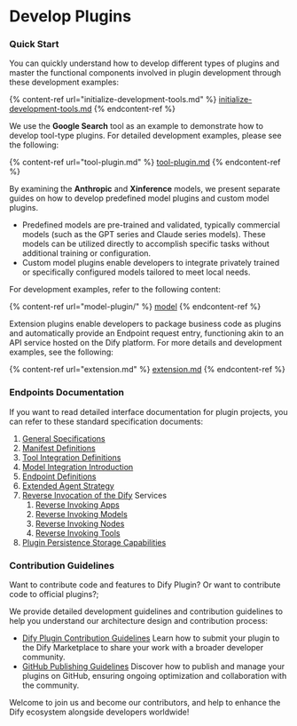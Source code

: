 # Develop Plugins

### **Quick Start**

You can quickly understand how to develop different types of plugins and master the functional components involved in plugin development through these development examples:

{% content-ref url="initialize-development-tools.md" %}
[initialize-development-tools.md](initialize-development-tools.md)
{% endcontent-ref %}

We use the **Google Search** tool as an example to demonstrate how to develop tool-type plugins. For detailed development examples, please see the following:

{% content-ref url="tool-plugin.md" %}
[tool-plugin.md](tool-plugin.md)
{% endcontent-ref %}

By examining the **Anthropic** and **Xinference** models, we present separate guides on how to develop predefined model plugins and custom model plugins.

* Predefined models are pre-trained and validated, typically commercial models (such as the GPT series and Claude series models). These models can be utilized directly to accomplish specific tasks without additional training or configuration.
* Custom model plugins enable developers to integrate privately trained or specifically configured models tailored to meet local needs.

For development examples, refer to the following content:

{% content-ref url="model-plugin/" %}
[model](model-plugin/)
{% endcontent-ref %}

Extension plugins enable developers to package business code as plugins and automatically provide an Endpoint request entry, functioning akin to an API service hosted on the Dify platform. For more details and development examples, see the following:

{% content-ref url="extension.md" %}
[extension.md](extension-plugin.md)
{% endcontent-ref %}

### **Endpoints Documentation**

If you want to read detailed interface documentation for plugin projects, you can refer to these standard specification documents:

1. [General Specifications](../../schema-definition/general-specifications.md)
2. [Manifest Definitions](../../schema-definition/manifest.md)
3. [Tool Integration Definitions](../../schema-definition/tool.md)
4. [Model Integration Introduction](../../schema-definition/model/)
5. [Endpoint Definitions](../../schema-definition/endpoint.md)
6. [Extended Agent Strategy](../../schema-definition/agent.md)
7. [Reverse Invocation of the Dify](../../schema-definition/reverse-invocation-of-the-dify-service/) Services
   1. [Reverse Invoking Apps](../../schema-definition/reverse-invocation-of-the-dify-service/app.md)
   2. [Reverse Invoking Models](../../schema-definition/reverse-invocation-of-the-dify-service/model.md)
   3. [Reverse Invoking Nodes](../../schema-definition/reverse-invocation-of-the-dify-service/node.md)
   4. [Reverse Invoking Tools](../../schema-definition/reverse-invocation-of-the-dify-service/tool.md)
8. [Plugin Persistence Storage Capabilities](../../schema-definition/persistent-storage.md)

### **Contribution Guidelines**

Want to contribute code and features to Dify Plugin? Or want to contribute code to official plugins?;

We provide detailed development guidelines and contribution guidelines to help you understand our architecture design and contribution process:

* [Dify Plugin Contribution Guidelines](../../publish-plugins/publish-to-dify-marketplace/) Learn how to submit your plugin to the Dify Marketplace to share your work with a broader developer community.
* [GitHub Publishing Guidelines](../../publish-plugins/publish-plugin-on-personal-github-repo.md) Discover how to publish and manage your plugins on GitHub, ensuring ongoing optimization and collaboration with the community.

Welcome to join us and become our contributors, and help to enhance the Dify ecosystem alongside developers worldwide!

